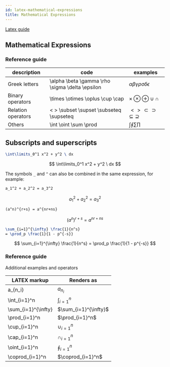 ```yaml
---
id: latex-mathematical-expressions
title: Mathematical Expressions
---
```


[Latex guide](https://www.overleaf.com/learn/latex/Subscripts_and_superscripts)

## Mathematical Expressions

### Reference guide


description | code | examples
------------ | ------------- | -------------
Greek letters | \alpha \beta \gamma \rho \sigma \delta \epsilon | $\alpha \beta \gamma \rho \sigma \delta \epsilon$
Binary operators | \times \otimes \oplus \cup \cap | $\times \otimes \oplus \cup \cap$
Relation operators | < > \subset \supset \subseteq \supseteq | $< > \subset \supset \subseteq \supseteq$
Others | \int \oint \sum \prod | $\int \oint \sum \prod$


## Subscripts and superscripts

```latex
\int\limits_0^1 x^2 + y^2 \ dx
```
$$
\int\limits_0^1 x^2 + y^2 \ dx
$$

The symbols `_` and `^` can also be combined in the same expression, for example:
```latex
a_1^2 + a_2^2 = a_3^2
```
$$
a_1^2 + a_2^2 = a_3^2
$$

```latex
(a^n)^{r+s} = a^{nr+ns}
```
$$
(a^n)^{r+s} = a^{nr+ns}
$$

```latex
\sum_{i=1}^{\infty} \frac{1}{n^s} 
= \prod_p \frac{1}{1 - p^{-s}}
```

$$
\sum_{i=1}^{\infty} \frac{1}{n^s} 
= \prod_p \frac{1}{1 - p^{-s}}
$$

### Reference guide
Additional examples and operators

LATEX markup | Renders as
------------ | -------------
a_{n_i} | $a_{n_i}$
\int_{i=1}^n  | $\int_{i=1}^n$
\sum_{i=1}^{\infty} | $\sum_{i=1}^{\infty}$
\prod_{i=1}^n  | $\prod_{i=1}^n$
\cup_{i=1}^n  | $\cup_{i=1}^n$
\cap_{i=1}^n  | $\cap_{i=1}^n$
\oint_{i=1}^n  | $\oint_{i=1}^n$
\coprod_{i=1}^n  | $\coprod_{i=1}^n$